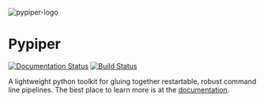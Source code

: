 ![pypiper-logo](https://raw.githubusercontent.com/databio/pypiper/master/logo_pypiper.svg)

# Pypiper

[![Documentation Status](https://readthedocs.org/projects/pypiper/badge/?version=latest)](http://pypiper.readthedocs.org/en/latest/?badge=latest)
[![Build Status](https://travis-ci.org/databio/pypiper.svg?branch=master)](https://travis-ci.org/databio/pypiper)

A lightweight python toolkit for gluing together restartable, robust command line pipelines. The best place to learn more is at the [documentation](http://code.databio.org/pypiper/).
